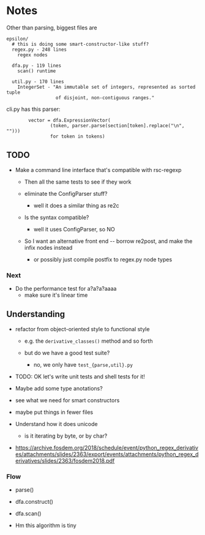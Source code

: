 
Notes
=====

Other than parsing, biggest files are

    epsilon/
      # this is doing some smart-constructor-like stuff?
      regex.py - 248 lines
        regex nodes

      dfa.py - 119 lines 
        scan() runtime

      util.py - 170 lines
        IntegerSet - "An immutable set of integers, represented as sorted tuple
                      of disjoint, non-contiguous ranges."

cli.py has this parser:

            vector = dfa.ExpressionVector(
                    (token, parser.parse(section[token].replace("\n", "")))
                    for token in tokens)

## TODO

- Make a command line interface that's compatible with rsc-regexp
  - Then all the same tests to see if they work
  - eliminate the ConfigParser stuff?
    - well it does a similar thing as re2c

  - Is the syntax compatible?
    - well it uses ConfigParser, so NO
  - So I want an alternative front end -- borrow re2post, and make the infix
    nodes instead
    - or possibly just compile postfix to regex.py node types

### Next

- Do the performance test for a?a?a?aaaa
  - make sure it's linear time


## Understanding

- refactor from object-oriented style to functional style
  - e.g. the `derivative_classes()` method and so forth

  - but do we have a good test suite?
    - no, we only have `test_{parse,util}.py`

- TODO: OK let's write unit tests and shell tests for it!

- Maybe add some type anotations?

- see what we need for smart constructors

- maybe put things in fewer files


- Understand how it does unicode
  - is it iterating by byte, or by char?

- <https://archive.fosdem.org/2018/schedule/event/python_regex_derivatives/attachments/slides/2363/export/events/attachments/python_regex_derivatives/slides/2363/fosdem2018.pdf>


### Flow


- parse()
- dfa.construct()
- dfa.scan()

- Hm this algorithm is tiny
